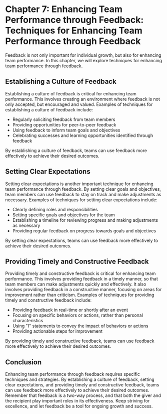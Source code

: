 Chapter 7: Enhancing Team Performance through Feedback: Techniques for Enhancing Team Performance through Feedback
==================================================================================================================

Feedback is not only important for individual growth, but also for enhancing team performance. In this chapter, we will explore techniques for enhancing team performance through feedback.

Establishing a Culture of Feedback
----------------------------------

Establishing a culture of feedback is critical for enhancing team performance. This involves creating an environment where feedback is not only accepted, but encouraged and valued. Examples of techniques for establishing a culture of feedback include:

* Regularly soliciting feedback from team members
* Providing opportunities for peer-to-peer feedback
* Using feedback to inform team goals and objectives
* Celebrating successes and learning opportunities identified through feedback

By establishing a culture of feedback, teams can use feedback more effectively to achieve their desired outcomes.

Setting Clear Expectations
--------------------------

Setting clear expectations is another important technique for enhancing team performance through feedback. By setting clear goals and objectives, team members can use feedback to stay on track and make adjustments as necessary. Examples of techniques for setting clear expectations include:

* Clearly defining roles and responsibilities
* Setting specific goals and objectives for the team
* Establishing a timeline for reviewing progress and making adjustments as necessary
* Providing regular feedback on progress towards goals and objectives

By setting clear expectations, teams can use feedback more effectively to achieve their desired outcomes.

Providing Timely and Constructive Feedback
------------------------------------------

Providing timely and constructive feedback is critical for enhancing team performance. This involves providing feedback in a timely manner, so that team members can make adjustments quickly and effectively. It also involves providing feedback in a constructive manner, focusing on areas for improvement rather than criticism. Examples of techniques for providing timely and constructive feedback include:

* Providing feedback in real-time or shortly after an event
* Focusing on specific behaviors or actions, rather than personal characteristics
* Using "I" statements to convey the impact of behaviors or actions
* Providing actionable steps for improvement

By providing timely and constructive feedback, teams can use feedback more effectively to achieve their desired outcomes.

Conclusion
----------

Enhancing team performance through feedback requires specific techniques and strategies. By establishing a culture of feedback, setting clear expectations, and providing timely and constructive feedback, teams can use feedback more effectively to achieve their desired outcomes. Remember that feedback is a two-way process, and that both the giver and the recipient play important roles in its effectiveness. Keep striving for excellence, and let feedback be a tool for ongoing growth and success.
